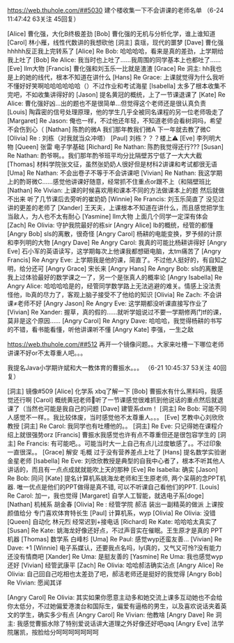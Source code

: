 https://web.thuhole.com/##5030
建个楼收集一下不会讲课的老师名单
（6-24 11:47:42 63关注 45回复）

[Alice] 曹化强，大化B终极差劲
[Bob] 曹化强的无机与分析化学，谁上谁知道
[Carol] 林小雁，线性代数讲的我想砍他
[洞主] 袁瑶，现代的噩梦
[Dave] 曹化强hhhhh反正我上完转系了
[Alice] Re Bob: 哈哈哈哈，看来是真的差劲，上学期给我上吐了
[Bob] Re Alice: 我当时也上吐了……我周围的同学基本上也都吐了……
[Eve] llm大物
[Francis] 曹化强和刘玉乐一比就是渣渣
[Grace] Re 洞主: hh我也是上的她的线代，根本不知道在讲什么
[Hans] Re Grace: 上课就觉得为什么我听不懂好好笑啊哈哈哈哈哈哈（）不过作业和考试海星
[Isabella] 太多了根本收集不完吧，不如收集讲得好的
[Jason] 提名黄冠的概统，上了一节课退课了
[Kate] Re Alice: 曹化强好凶…出的题也不是很简单…但觉得这个老师还是很认真负责
[Louis] 陶霖密的信号处理原理，他的学生几乎全被同名课程的另一位老师吸走了
[Margaret] Re Jason: 俺也一样，不过他还年轻，不知道老师会看树洞吗，希望不会伤到心（
[Nathan] 陈酌的微A 我们那年教我们微A 下一年就去教了微C
[Olivia] Re : 刘栋（对我就当众冲塔）
[Paul] 刘栋？？？楼上⚠️
[Eve] 李列明大物
[Queen] 张雷 电子学基础
[Richard] Re Nathan: 陈酌我觉得还行???
[Susan] Re Nathan: 酌爷啊。。我们那年酌爷班平均分比隔壁苏宁低了一大大大截
[Thomas] 材料学院张文征，虽然张奶奶人很好但是材科2讲课和考试都很无语
[Uma] Re Nathan: 不会出卷子不等于不会讲课吧
[Vivian] Re Nathan: 我这学期上的酌哥微C……感觉他讲课好随意，经常抓不住重点or跟不上（和隔壁班比
[Nathan] Re Vivian: 上课的时候喜欢用和课本不同的方法做课本上的题 然后就做不出来 听了几节课后去旁听的崔奶奶
[Winnie] Re Francis: 刘玉乐简直了 没见过讲的更差的老师了
[Xander] 王天夫，上课根本不知道在讲什么，而且感觉把学生当敌人，为人也不太有耐心
[Yasmine] llm大物
上面几个同学一定深有体会
[Zach] Re Olivia: 守护我院最好的栋sir
[Angry Alice] lb的概统，经管的都懂
[Angry Bob] sls的离散，很奇怪
[Angry Carol] 杨耕的电能变换，罗予频的计原和李列明的大物
[Angry Dave] Re Angry Carol: 我真的可能比杨耕讲得好
[Angry Eve] 石小军的英语读写，这学期每次上他课我都想砸电脑，太tm痛苦了
[Angry Francis] Re Angry Eve: 上学期我是他的课，简直了。不过他人挺好的，有自知之明，给分还可
[Angry Grace] 宋长来
[Angry Hans] Re Angry Bob: sls的离散是我上过体验最好的数学课之一了，另一个是张真人的概率论
[Angry Isabella] Re Angry Alice: 哈哈哈哈是的，经管同学数学路上无法逃避的难关。情感上没法责怪他，lb真的尽力了，客观上脑子接受不了他给的知识
[Olivia] Re Zach: 不会讲课≠老师不好
[Angry Jason] Re Angry Eve: 这学期都没听课直接写作业了
[Vivian] Re Xander: 握草，真的假的……就听学姐说过不要一学期修两门tf的课，莫非是这个原因……
[Angry Carol] Re Angry Dave: 哈哈哈，我觉得杨耕的书写的不错，看书能看懂，听他讲课听不懂
[Angry Kate] 李强，一生之敌

https://web.thuhole.com/##512
再开一个镜像问题。。大家来吐槽一下哪位老师讲课不好or不太尊重人吧。。。

我提名Java小学期许斌和大一教体育的曹振水。。。
（6-21 10:45:37 53关注 40回复）

[洞主] 镜像#509
[Alice] 化学系 xbq了解一下
[Bob] 曹振水有什么黑料吗，我感觉还行啊
[Carol] 概统黄冠老师🙁听了一节课感觉很难抓到他说话的重点然后就退课了（当然也可能是我自己的问题
[Dave] 建管系dxm！
[洞主] Re Bob: 可能不同人感觉不一样。。我比较体废，当时感觉他不太尊重人。。。
[Eve] 艺教中心刘欣欣教授
[洞主] Re Carol: 我同学也有吐槽他的。。
[洞主] Re Eve: 只记得她在课程介绍上就很强势orz
[Francis] 曹振水我感觉也许有点不尊重但还是很包容学生的
[洞主] Re Francis: 有可能吧。。可能当时大一上自己有点儿过度敏感了。。不过印象一直很深。。
[Grace] 解安 毛概  过于没有营养差点上吐了
[Hans] 提名数学实验谢金星老师
[Isabella] Re Eve: 刘欣欣教授是典型的自我中心者了，根本不听其他人讲话的，而且有一点点成就就能吹上天的那种
[Eve] Re Isabella: 确实
[Jason] Re Bob: 同问
[Kate] 提名计算机系姚海龙老师和王生原老师, 两个呆萌的念PPT机器. 唯一优点是他们的PPT做得是真不错, 可以不听课自己看他们的PPT. 
[Louis] Re Carol: 加一，我也觉得
[Margaret] 自学人工智能，就选电子系[doge]
[Nathan] 机械系 胡金春
[Olivia] Re : 经管学院 郝洁 装出一副精英的做派 上课按颜值给分 专门喜欢体育特长生 
[Paul] 计算机系，wyp
[Olivia] Re Olivia:  没错
[Queen] 自动化 林元烈 经常迟到+接电话
[Richard] Re Kate: 哈哈哈太真实了
[Susan] Re Kate: 姚海龙好像还好点，不过声音实在催眠。王生原才是真的 PPT 机器
[Thomas] 数学系 白峰杉
[Uma] Re Paul: 感觉wyp还蛮友善...
[Vivian] Re Dave: +1
[Winnie] 电子系媒认，还要我点名吗，lyl真的，又气又可怜?没有能力还没有情商吧
[Xander] Re Uma: 是挺友善的
[Yasmine] Re Uma: 我也感觉wyp还好
[Vivian] 经管武康平
[Zach] Re Olivia: 哈哈郝洁确实沾点
[Angry Alice] Re Olivia: 自己回自己吃相也太差劲了吧，郝洁老师还是挺好的我觉得
[Angry Bob] Re Vivian: 愿闻其详

[Angry Carol] Re Olivia: 其实如果你愿意主动多和她交流上课多互动她也不会给你太低分，不过她偏爱港澳台和国际生，偏爱有逼格的男生，以及喜欢说话夹着英文的学生，确实多少有点
[Angry Carol] Re Vivian: 他教啥
[Angry Dave] Re 洞主: 我感觉曹振水除了特别爱说话讲大道理之外好像还好吧qaq
[Angry Eve] 法学院屠凯，按脸给分呵呵呵呵呵呵呵